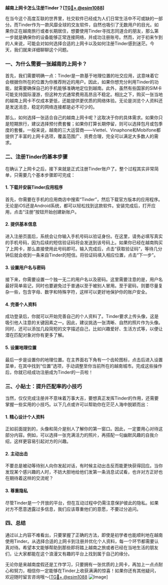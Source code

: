 **越南上网卡怎么注册Tinder？[[TG💪+ @esim1088](https://t.me/s/esim1088)]**

在当今这个高度互联的世界里，社交软件已经成为人们日常生活中不可或缺的一部分。而Tinder作为一款风靡全球的交友软件，自然也吸引了无数用户的目光。如果你正在越南旅行或者长期居住，想要使用Tinder寻找志同道合的朋友，那么第一步就是确保你的设备能够正常连接网络，并成功注册账号。然而，对于初来乍到的人来说，可能会对如何选择合适的上网卡以及如何注册Tinder感到迷茫。今天，我们就来详细聊聊这个问题。

### **一、为什么需要一张越南的上网卡？**

首先，我们需要明确一点：Tinder是一款基于地理位置的社交应用，这意味着它会根据你所在的位置为你推荐附近的用户。因此，如果你想充分利用Tinder的功能，就需要确保自己的手机能够准确地定位到越南。此外，虽然有些国家的SIM卡可能支持国际漫游，但这种方式通常费用高昂且不稳定。相比之下，购买一张当地的越南上网卡不仅成本更低，还能提供更优质的网络体验。无论是浏览个人资料还是发送消息，稳定的网络连接都是必不可少的。

那么，如何选择一张适合自己的越南上网卡呢？这取决于你的具体需求。如果你只是短期旅行，建议选择预付费套餐；如果你打算长期停留，则可以选择包月或包季度的套餐。一般来说，越南的三大运营商——Viettel、Vinaphone和Mobifone都提供了丰富的上网卡选项，覆盖范围广、资费合理，完全可以满足大多数人的需求。

### **二、注册Tinder的基本步骤**

在确认了上网卡之后，接下来就是正式注册Tinder账户了。整个过程其实非常简单，只需要几个基本步骤即可完成：

#### **1. 下载并安装Tinder应用程序**
首先，你需要在手机的应用商店中搜索“Tinder”，然后下载官方版本的应用程序。无论是iOS还是Android系统，都可以轻松找到这款软件。安装完成后，打开应用，点击“注册”按钮开始创建新账户。

#### **2. 提供基本信息**
进入注册页面后，系统会让你输入手机号码以验证身份。在这里，请务必填写真实的手机号码，因为后续的短信验证码将会发送到该号码上。如果你已经在越南购买了上网卡，那么直接使用此号码即可。输入完成后，点击“获取验证码”，等待几分钟后就会收到一条来自Tinder的短信。将验证码填入相应位置，点击“下一步”。

#### **3. 设置用户名与密码**
接下来，你需要设置一个独一无二的用户名以及密码。这里需要注意的是，用户名最好简单易记，同时也要避免过于普通以至于被别人冒用。至于密码，则要尽量复杂一些，包含字母、数字和特殊字符，这样可以更好地保护你的账户安全。

#### **4. 完善个人资料**
成功登录后，你就可以开始完善自己的个人资料了。Tinder要求上传头像，这是吸引他人注意的关键因素之一。因此，建议挑选一张清晰、自然的照片作为头像。同时，还可以添加几段简短的文字描述自己，比如兴趣爱好、生活方式等，以便让潜在匹配对象对你有更多了解。

#### **5. 设置地理位置**
最后一步是设置你的地理位置。在主界面右下角有一个齿轮图标，点击后进入设置菜单，在其中找到“位置”选项，手动调整至你当前所在的越南城市。完成这些操作后，你就已经成功注册成为Tinder的一员啦！

### **三、小贴士：提升匹配率的小技巧**

当然，仅仅完成注册并不意味着万事大吉，要想真正发挥Tinder的作用，还需要掌握一些实用的小技巧。以下几点或许可以帮助你在茫茫人海中脱颖而出：

#### **1. 精心设计个人资料**
正如前面提到的，头像和简介是别人了解你的第一窗口。因此，一定要用心对待这部分内容。例如，可以选择一张充满活力的照片，再搭配一句幽默风趣的自我介绍，这样更容易引起对方的兴趣。

#### **2. 主动出击**
不要总是被动等待别人向你发起对话，有时候主动出击反而能更快获得回应。当你发现某个感兴趣的人时，不妨大胆地给他们发第一条消息试试看，也许对方正好也在期待着这样的交流呢？

#### **3. 尊重隐私**
尽管Tinder是一个开放的平台，但在互动过程中仍需注意保护彼此的隐私。如果对方不愿意透露过多信息，我们应该尊重他们的意愿，不要过分追问。

### **四、总结**

通过以上内容不难看出，只要掌握了正确的方法，即使是初学者也能顺利地在越南使用Tinder。从选择合适的上网卡到注册并优化个人资料，每一个环节都需要认真对待。希望本文能够帮助到那些即将踏上越南之旅或者已经在当地生活的朋友们，让大家都能在这个浪漫又有趣的平台上找到属于自己的缘分。

无论你是来越南度假还是工作学习，只要拥有一张优质的上网卡，再加上一点点耐心和努力，相信你一定能够在Tinder上收获满满的惊喜！如果你还有其他疑问，欢迎随时留言咨询哦～[[TG💪+ @esim1088](https://t.me/s/esim1088) ![Image](https://i.postimg.cc/4NQfJmqS/Snipaste-2025-05-13-00-14-12.png)]